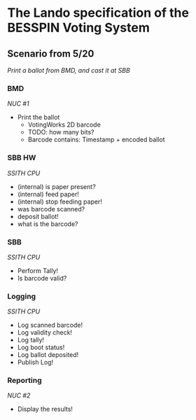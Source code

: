 # The Lando specification of the BESSPIN Voting System

## Scenario from 5/20
*Print a ballot from BMD, and cast it at SBB*

### BMD
*NUC #1*
* Print the ballot 
  * VotingWorks 2D barcode
  * TODO: how many bits?
  * Barcode contains: Timestamp + encoded ballot

### SBB HW
*SSITH CPU*
* (internal) is paper present?
* (internal) feed paper!
* (internal) stop feeding paper!
* was barcode scanned?
* deposit ballot!
* what is the barcode?

### SBB
*SSITH CPU*
* Perform Tally!
* Is barcode valid?

### Logging
*SSITH CPU*
* Log scanned barcode!
* Log validity check!
* Log tally!
* Log boot status!
* Log ballot deposited!
* Publish Log!

### Reporting
*NUC #2*
* Display the results!
